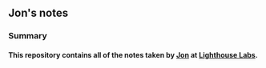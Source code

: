 ## Jon's notes
### Summary
#### This repository contains all of the notes taken by [Jon](https://github.com/jon-jh) at [Lighthouse Labs](https://www.lighthouselabs.ca/).